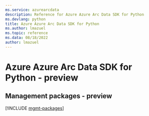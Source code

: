 ```yaml
---
ms.service: azurearcdata
description: Reference for Azure Azure Arc Data SDK for Python
ms.devlang: python
title: Azure Azure Arc Data SDK for Python
ms.author: lmazuel
ms.topic: reference
ms.data: 08/18/2022
author: lmazuel
---
```

# Azure Azure Arc Data SDK for Python - preview

## Management packages - preview
[!INCLUDE [mgmt-packages](azure-arc-data-mgmt-index.md)]